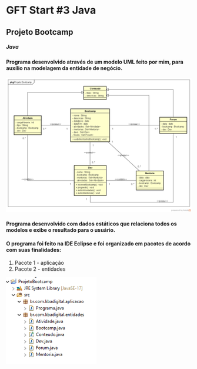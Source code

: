 # GFT Start #3 Java
## Projeto Bootcamp
##### Java

#### Programa desenvolvido através de um modelo UML feito por mim, para auxílio na modelagem da entidade de negócio.

![UML do Bootcamp](https://github.com/KatarineAlbuquerque/projeto-java-bootcamp-gft/blob/main/images/bootcamp.png)

#### Programa desenvolvido com dados estáticos que relaciona todos os modelos e exibe o resultado para o usuário.

#### O programa foi feito na IDE Eclipse e foi organizado em pacotes de acordo com suas finalidades:

1. Pacote 1 - aplicação
2. Pacote 2 - entidades

![Pacotes](https://github.com/KatarineAlbuquerque/projeto-java-bootcamp-gft/blob/main/images/pacotes-bootcamp.png)


